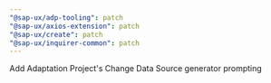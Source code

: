 ```yaml
---
"@sap-ux/adp-tooling": patch
"@sap-ux/axios-extension": patch
"@sap-ux/create": patch
"@sap-ux/inquirer-common": patch
---
```


Add Adaptation Project's Change Data Source generator prompting
